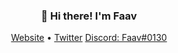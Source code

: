 <h3 align="center">👋 Hi there! I'm Faav</h3>
<p align="center">
  <a href="https://www.faav.tk">Website</a> •
  <a href="https://twitter.com/FaavXD">Twitter</a>
  <a href="">Discord: Faav#0130</a>
</p>
